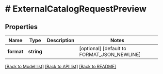 # # ExternalCatalogRequestPreview

## Properties

Name | Type | Description | Notes
------------ | ------------- | ------------- | -------------
**format** | **string** |  | [optional] [default to FORMAT_JSON_NEWLINE]

[[Back to Model list]](../../README.md#models) [[Back to API list]](../../README.md#endpoints) [[Back to README]](../../README.md)
